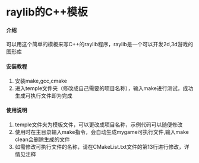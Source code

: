# raylib的C++模板

#### 介绍
可以用这个简单的模板来写C++的raylib程序，raylib是一个可以开发2d,3d游戏的图形库

#### 安装教程

1.  安装make,gcc,cmake
2.  进入temple文件夹（修改成自己需要的项目名称），输入make进行测试，成功生成可执行文件即为完成

#### 使用说明

1.  temple文件夹为模板文件，可以更改成项目名称，示例代码可以随便修改
2.  使用时在主目录输入make指令，会自动生成mygame可执行文件,输入make clean会删除生成的文件
3.  如需修改可执行文件的名称，请在CMakeList.txt文件的第13行进行修改，详情见注释